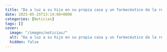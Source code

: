 ```yaml
---
title: "Da a luz a su hijo en su propia casa y un farmacéutico da la réplica del día"
date: 2025-05-25T13:14:04+0000
categories: [Noticias]
tags: []
cover:
  image: "/images/noticias/"
  alt: "Da a luz a su hijo en su propia casa y un farmacéutico da la réplica del día"
  hidden: false
---
```



